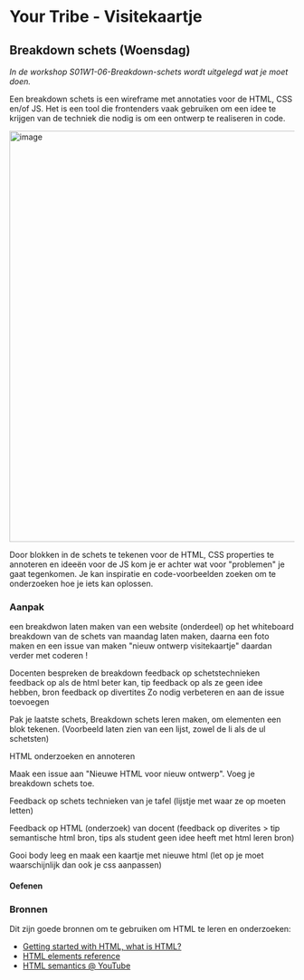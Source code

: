 # Your Tribe - Visitekaartje

## Breakdown schets (Woensdag)

_In de workshop S01W1-06-Breakdown-schets wordt uitgelegd wat je moet doen._


Een breakdown schets is een wireframe met annotaties voor de HTML, CSS en/of JS. 
Het is een tool die frontenders vaak gebruiken om een idee te krijgen van de techniek die nodig is om een ontwerp te realiseren in code. 

<img width="726" alt="image" src="https://github.com/user-attachments/assets/0c22c346-5d03-4f0d-9072-cdd288868bdb">

Door blokken in de schets te tekenen voor de HTML, CSS properties te annoteren en ideeën voor de JS kom je er achter wat voor "problemen" je gaat tegenkomen. Je kan inspiratie en code-voorbeelden zoeken om te onderzoeken hoe je iets kan oplossen. 

### Aanpak

een breakdwon laten maken van een website (onderdeel) op het whiteboard
breakdown van de schets van maandag laten maken, daarna een foto  maken en een issue van maken "nieuw ontwerp visitekaartje" 
daardan verder met coderen !

Docenten bespreken de breakdown
feedback op schetstechnieken
feedback op als de html beter kan, tip
feedback op als ze geen idee hebben, bron
feedback op divertites
Zo nodig verbeteren en aan de issue toevoegen

Pak je laatste schets, Breakdown schets leren maken, om elementen een blok tekenen.
(Voorbeeld laten zien van een lijst, zowel de li als de ul schetsten)

HTML onderzoeken en annoteren

Maak een issue aan "Nieuwe HTML voor nieuw ontwerp". Voeg je breakdown schets toe.

Feedback op schets technieken van je tafel (lijstje met waar ze op moeten letten)

Feedback op HTML (onderzoek) van docent (feedback op diverites > tip semantische html bron, tips als student geen idee heeft met html leren bron)

Gooi body leeg en maak een kaartje met nieuwe html
(let op je moet waarschijnlijk dan ook je css aanpassen)


#### Oefenen


### Bronnen

Dit zijn goede bronnen om te gebruiken om HTML te leren en onderzoeken: 

- [Getting started with HTML, what is HTML?](https://developer.mozilla.org/en-US/docs/Learn/Getting_started_with_the_web/HTML_basics)
- [HTML elements reference](https://developer.mozilla.org/en-US/docs/Web/HTML/Element)
- [HTML semantics @ YouTube](https://www.youtube.com/watch?v=bOUhq46fd5g)





